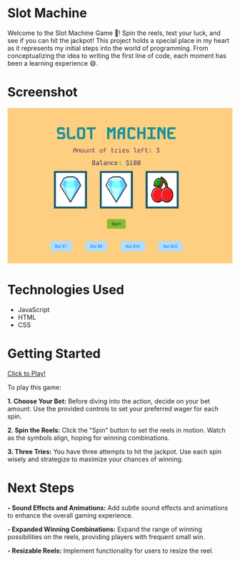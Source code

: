 # Slot Machine
Welcome to the Slot Machine Game 🎰! Spin the reels, test your luck, and see if you can hit the jackpot! This project holds a special place in my heart as it represents my initial steps into the world of programming. From conceptualizing the idea to writing the first line of code, each moment has been a learning experience 😄.

# Screenshot

<img src="img/Slot Machine.png" alt="Game ScreenShot"/>

# Technologies Used

- JavaScript
- HTML
- CSS

# Getting Started

[Click to Play!](https://leon988.github.io/Slot-Machine/)

To play this game:

**1. Choose Your Bet:** Before diving into the action, decide on your bet amount. Use the provided controls to set your preferred wager for each spin.

**2. Spin the Reels:** Click the "Spin" button to set the reels in motion. Watch as the symbols align, hoping for winning combinations.

**3. Three Tries:** You have three attempts to hit the jackpot. Use each spin wisely and strategize to maximize your chances of winning.

# Next Steps

**- Sound Effects and Animations:** Add subtle sound effects and animations to enhance the overall gaming experience.

**- Expanded Winning Combinations:** Expand the range of winning possibilities on the reels, providing players with frequent small win.

**- Resizable Reels:**  Implement functionality for users to resize the reel.